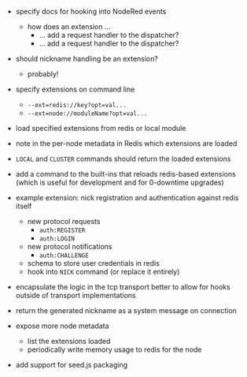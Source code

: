- specify docs for hooking into NodeRed events
    - how does an extension ... 
        - ... add a request handler to the dispatcher?
        - ... add a request handler to the dispatcher?

- should nickname handling be an extension?
    - probably!

- specify extensions on command line
    - `--ext=redis://key?opt=val...`
    - `--ext=node://moduleName?opt=val...`

- load specified extensions from redis or local module

- note in the per-node metadata in Redis which extensions are loaded

- `LOCAL` and `CLUSTER` commands should return the loaded extensions

- add a command to the built-ins that reloads redis-based extensions
  (which is useful for development and for 0-downtime upgrades)

- example extension: nick registration and authentication against redis itself
    - new protocol requests
        - `auth:REGISTER`
        - `auth:LOGIN`
    - new protocol notifications
        - `auth:CHALLENGE`
    - schema to store user credentials in redis
    - hook into `NICK` command (or replace it entirely)

- encapsulate the logic in the tcp transport better to allow for hooks outside of transport implementations

- return the generated nickname as a system message on connection

- expose more node metadata
    - list the extensions loaded
    - periodically write memory usage to redis for the node

- add support for seed.js packaging
